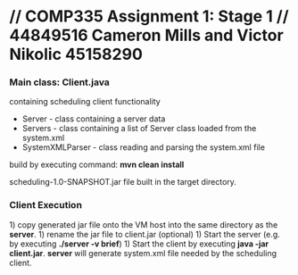 <h1>// COMP335 Assignment 1: Stage 1 // 44849516 Cameron Mills and Victor Nikolic 45158290</h1>

<h3>Main class: Client.java</h3> containing scheduling client functionality

- Server - class containing a server data
- Servers - class containing a list of Server class loaded from the system.xml
- SystemXMLParser - class reading and parsing the system.xml file

build by executing command: <b>mvn clean install</b>

scheduling-1.0-SNAPSHOT.jar file built in the target directory.

<h3>Client Execution</h3>
1) copy generated jar file onto the VM host into the same directory as the <b>server</b>.
1) rename the jar file to client.jar (optional)
1) Start the server (e.g. by executing <b>./server -v brief</b>)
1) Start the client by executing <b>java -jar client.jar</b>. <b>server</b> will generate system.xml file needed by the scheduling client.

